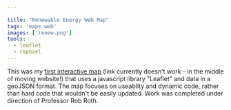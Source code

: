 ```yaml
---
 
title: "Renewable Energy Web Map"
tags: 'maps web'
images: ['renew.png']
tools:
  - leaflet
  - raphael
---
```


This was my [first interactive map](http://mapsam.com/mugs/roth) (link currently doesn't work - in the middle of moving website!) that uses a javascript library "Leaflet" and data in a geoJSON format. The map focuses on useablity and dynamic code, rather than hard code that wouldn't be easily updated. Work was completed under direction of Professor Rob Roth.